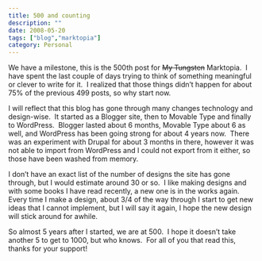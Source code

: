 ```yaml
---
title: 500 and counting
description: ""
date: 2008-05-20
tags: ["blog","marktopia"]
category: Personal
---
```



<p>We have a milestone, this is the 500th post for <span style="text-decoration: line-through;">My Tungsten</span> Marktopia.&nbsp; I have spent the last couple of days trying to think of something meaningful or clever to write for it.&nbsp; I realized that those things didn’t happen for about 75% of the previous 499 posts, so why start now.</p>

<p>I will reflect that this blog has gone through many changes technology and design-wise.&nbsp; It started as a Blogger site, then to Movable Type and finally to WordPress.&nbsp; Blogger lasted about 6 months, Movable Type about 6 as well, and WordPress has been going strong for about 4 years now.&nbsp; There was an experiment with Drupal for about 3 months in there, however it was not able to import from WordPress and I could not export from it either, so those have been washed from memory.</p>

<p>I don’t have an exact list of the number of designs the site has gone through, but I would estimate around 30 or so.&nbsp; I like making designs and with some books I have read recently, a new one is in the works again.&nbsp; Every time I make a design, about 3/4 of the way through I start to get new ideas that I cannot implement, but I will say it again, I hope the new design will stick around for awhile.</p>

<p>So almost 5 years after I started, we are at 500.&nbsp; I hope it doesn’t take another 5 to get to 1000, but who knows.&nbsp; For all of you that read this, thanks for your support!</p>

